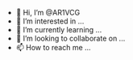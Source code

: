 - 👋 Hi, I’m @AR1VCG
- 👀 I’m interested in ...
- 🌱 I’m currently learning ...
- 💞️ I’m looking to collaborate on ...
- 📫 How to reach me ...

<!---
AR1VCG/AR1VCG is a ✨ special ✨ repository because its `README.md` (this file) appears on your GitHub profile.
You can click the Preview link to take a look at your changes.
--->
